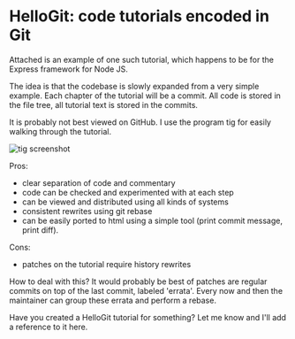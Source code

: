 HelloGit: code tutorials encoded in Git
=====

Attached is an example of one such tutorial, which happens to be for the Express framework for Node JS.

The idea is that the codebase is slowly expanded from a very simple example. Each chapter of the tutorial will be a commit. All code is stored in the file tree, all tutorial text is stored in the commits.

It is probably not best viewed on GitHub. I use the program tig for easily walking through the tutorial.

![tig screenshot](https://raw.github.com/jtwaleson/HelloGit/master/screenshot.png)

Pros:
 * clear separation of code and commentary
 * code can be checked and experimented with at each step
 * can be viewed and distributed using all kinds of systems
 * consistent rewrites using git rebase
 * can be easily ported to html using a simple tool (print commit message, print diff).

Cons:
 * patches on the tutorial require history rewrites

How to deal with this? It would probably be best of patches are regular commits on top of the last commit, labeled 'errata'. Every now and then the maintainer can group these errata and perform a rebase.

Have you created a HelloGit tutorial for something? Let me know and I'll add a reference to it here.
